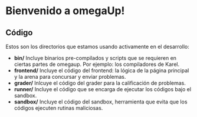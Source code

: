 # Bienvenido a omegaUp!

## Código

Estos son los directorios que estamos usando activamente en el desarrollo:

* **bin/** Incluye binarios pre-compilados y scripts que se requieren en ciertas partes de omegaup. Por ejemplo: los compiladores de Karel.
* **frontend/**  Incluye el código del frontend: la lógica de la página principal y la arena para concursar y enviar problemas.
* **grader/**  Inlcuye el código del grader para la calificación de problemas.
* **runner/** Incluye el código que se encarga de ejecutar los códigos bajo el sandbox.
* **sandbox/** Incluye el código del sandbox, herramienta que evita que los códigos ejecuten rutinas maliciosas.

